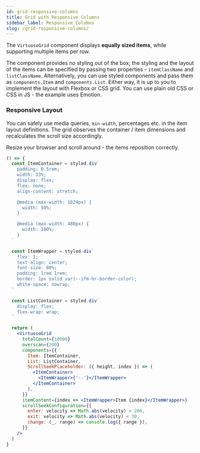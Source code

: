 ```yaml
---
id: grid-responsive-columns
title: Grid with Responsive Columns
sidebar_label: Responsive Columns
slug: /grid-responsive-columns/
---
```


The `VirtuosoGrid` component displays **equally sized items**, while supporting multiple items per row.

The component provides no styling out of the box; the styling and the layout of the items can be specified by passing two properties - `itemClassName` and `listClassName`.
Alternatively, you can use styled components and pass them as `components.Item` and `components.List`.
Either way, it is up to you to implement the layout with Flexbox or CSS grid. You can use plain old CSS or CSS in JS - the example uses Emotion.

### Responsive Layout

You can safely use media queries, `min-width`, percentages etc. in the item layout definitions.
The grid observes the container / item dimensions and recalculates the scroll size accordingly.

Resize your browser and scroll around - the items reposition correctly.

```jsx live
() => {
  const ItemContainer = styled.div`
    padding: 0.5rem;
    width: 33%;
    display: flex;
    flex: none;
    align-content: stretch;

    @media (max-width: 1024px) {
      width: 50%;
    }

    @media (max-width: 480px) {
      width: 100%;
    }
  `

  const ItemWrapper = styled.div`
    flex: 1;
    text-align: center;
    font-size: 80%;
    padding: 1rem 1rem;
    border: 1px solid var(--ifm-hr-border-color);
    white-space: nowrap;
  `

  const ListContainer = styled.div`
    display: flex;
    flex-wrap: wrap;
  `

  return (
    <VirtuosoGrid
      totalCount={10000}
      overscan={200}
      components={{
        Item: ItemContainer,
        List: ListContainer,
        ScrollSeekPlaceholder: ({ height, index }) => (
          <ItemContainer>
            <ItemWrapper>{'--'}</ItemWrapper>
          </ItemContainer>
        ),
      }}
      itemContent={index => <ItemWrapper>Item {index}</ItemWrapper>}
      scrollSeekConfiguration={{
        enter: velocity => Math.abs(velocity) > 200,
        exit: velocity => Math.abs(velocity) < 30,
        change: (_, range) => console.log({ range }),
      }}
    />
  )
}
```
